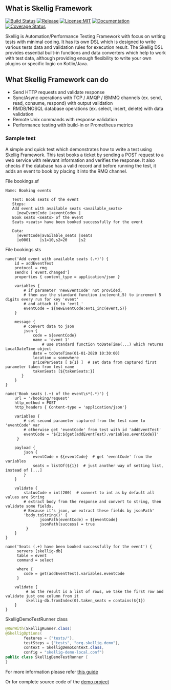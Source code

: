 ## What is Skellig Framework

[![Build Status](https://github.com/skellig-framework/skellig-core/actions/workflows/main.yml/badge.svg)](https://github.com/skellig-framework/skellig-core/actions)
[![Release](https://img.shields.io/maven-central/v/org.skelligframework/skellig-junit-runner?color=%2319afaf)](https://repo1.maven.org/maven2/org/skelligframework/)
[![License:MIT](https://img.shields.io/badge/license-Apache%202-yellow)](http://www.apache.org/licenses/)
[![Documentation](https://img.shields.io/badge/development-wiki-yellowgreen.svg)](https://github.com/skellig-framework/skellig-core/wiki)
[![Coverage Status](https://codecov.io/gh/skellig-framework/skellig-core/branch/master/graph/badge.svg?token=KSM07J2MJD)](https://codecov.io/gh/skellig-framework/skellig-core)


Skellig is Automation/Performance Testing Framework with focus on writing tests with minimal coding. It has its own DSL which is designed to write various tests data and validation rules for execution result. The Skellig DSL provides essential built-in functions and data converters which help to work with test data, although providing enough flexibility to write your own plugins or specific logic on Kotlin/Java. 

## What Skellig Framework can do

* Send HTTP requests and validate response
* Sync/Async operations with TCP / AMQP / IBMMQ channels (ex. send, read, consume, respond) with output validation
* RMDB/NOSQL database operations (ex. select, insert, delete) with data validation
* Remote Unix commands with response validation
* Performance testing with build-in or Prometheus metrics

### Sample test
A simple and quick test which demonstrates how to write a test using Skellig Framework. This test books a ticket by
sending a POST request to a web service with relevant information and verifies the response. It also checks if 
the database has a valid record and before running the test, it adds an event to book by placing it into the RMQ channel.

File bookings.sf
```feature
Name: Booking events

   Test: Book seats of the event
   Steps:
   Add event with available seats <available_seats>
     |newEventCode |<eventCode> |
   Book seats <seats> of the event
   Seats <seats> have been booked successfully for the event
  
   Data:
     |eventCode|available_seats |seats
     |e0001    |s1=10,s2=20     |s2   
```

File bookings.sts
```
name('Add event with available seats (.+)') {
    id = addEventTest
    protocol = rmq
    sendTo ['event.changed']
    properties { content_type = application/json }

    variables {
        # if parameter 'newEventCode' not provided, 
        # then use the standard function inc(event,5) to increment 5 digits every run for key 'event' 
        # and attach it to 'evt1_'
        eventCode = ${newEventCode:evt1_inc(event,5)}
    }

    message {
        # convert data to json
        json {
            code = ${eventCode}
            name = 'event 1'
                # use standard function toDateTime(...) which returns LocalDateTime object
            date = toDateTime(01-01-2020 10:30:00) 
            location = somewhere
            pricePerSeats [ ${1} ]  # set data from captured first parameter taken from test name
            takenSeats [${takenSeats:}]
       }
    }
}

name('Book seats (.+) of the event\s*(.*)') {
    url = '/booking/request'
    http_method = POST
    http_headers { Content-type = 'application/json'}

    variables {
        # set second parameter captured from the test name to 'eventCode' var
        # otherwise get 'eventCode' from test with id 'addEventTest'
        eventCode = '${2:${get(addEventTest).variables.eventCode}}'
     }

    payload {
        json {
            eventCode = ${eventCode}  # get 'eventCode' from the variables
            seats = listOf(${1})  # just another way of setting list, instead of [...]
        }
    }

    validate {
        statusCode = int(200)  # convert to int as by default all values are String
        # extract body from the response and convert to string, then validate some fields.
        # Because it's json, we extract these fields by jsonPath'
        'body.toString()' {
               jsonPath(eventCode) = ${eventCode}
               jsonPath(success) = true
         }
    }
}

name('Seats (.+) have been booked successfully for the event') {
     servers [skellig-db]
     table = event
     command = select

     where {
        code = get(addEventTest).variables.eventCode
     }

    validate {
         # as the result is a list of rows, we take the first row and validate just one column from it 
         skellig-db.fromIndex(0).taken_seats = contains(${1})
    }
}
```

SkelligDemoTestRunner class
```java
@RunWith(SkelligRunner.class)
@SkelligOptions(
        features = {"tests/"},
        testSteps = {"tests", "org.skellig.demo"},
        context = SkelligDemoContext.class,
        config = "skellig-demo-local.conf")
public class SkelligDemoTestRunner {
}
```
For more information please refer [this guide](https://github.com/skellig-framework/skellig-core/wiki/Skellig-Quickstart-Guide)

Or for complete source code of the [demo project](https://github.com/skellig-framework/skellig-demo)
